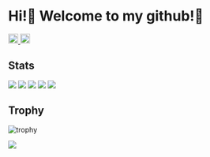# Hi!👋 Welcome to my github!🦊

<p align="left">
  <a href="https://github.com/KOYAMA-Yuya">
    <img height="20" src="https://komarev.com/ghpvc/?username=KOYAMA-Yuya" />
  </a>
  <a href="https://github.com/KOYAMA-Yuya">
    <img height="20" src="https://img.shields.io/github/followers/KOYAMA-Yuya?label=follow&logo=github&style=flat" />
  </a>
</p>

## Stats
![](http://github-profile-summary-cards.vercel.app/api/cards/profile-details?username=KOYAMA-Yuya&theme=default)
![](http://github-profile-summary-cards.vercel.app/api/cards/repos-per-language?username=KOYAMA-Yuya&theme=default)
![](http://github-profile-summary-cards.vercel.app/api/cards/most-commit-language?username=KOYAMA-Yuya&theme=default)
![](http://github-profile-summary-cards.vercel.app/api/cards/stats?username=KOYAMA-Yuya&theme=default)
![](http://github-profile-summary-cards.vercel.app/api/cards/productive-time?username=KOYAMA-Yuya&theme=default&utcOffset=9)

## Trophy
![trophy](https://github-profile-trophy.vercel.app/?username=KOYAMA-Yuya&theme=default)

![](https://raw.githubusercontent.com/ユーザー名/リポジトリ名/output/github-contribution-grid-snake.svg)
